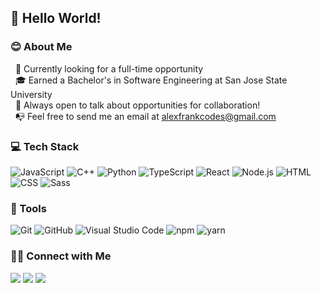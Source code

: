 ## 👋 Hello World!

### 😊 About Me

&nbsp; 🔎 Currently looking for a full-time opportunity\
&nbsp; 🎓 Earned a Bachelor's in Software Engineering at San Jose State University\
&nbsp; 💬 Always open to talk about opportunities for collaboration!\
&nbsp; 📭 Feel free to send me an email at alexfrankcodes@gmail.com

### 💻 Tech Stack
![JavaScript](https://img.shields.io/badge/-JavaScript-333333?style=flat&logo=javascript)
![C++](https://img.shields.io/badge/-C++-333333?style=flat&logo=C%2B%2B&logoColor=00599C)
![Python](https://img.shields.io/badge/-Python-333333?style=flat&logo=python)
![TypeScript](https://img.shields.io/badge/-TypeScript-333333?style=flat&logo=typescript)
![React](https://img.shields.io/badge/-React-333333?style=flat&logo=react)
![Node.js](https://img.shields.io/badge/-Node.js-333333?style=flat&logo=node.js)
![HTML](https://img.shields.io/badge/-HTML-333333?style=flat&logo=HTML5)
![CSS](https://img.shields.io/badge/-CSS-333333?style=flat&logo=CSS3&logoColor=1572B6)
![Sass](https://img.shields.io/badge/-Sass-333333?style=flat&logo=SASS)

### 🔨 Tools
![Git](https://img.shields.io/badge/-Git-333333?style=flat&logo=git)
![GitHub](https://img.shields.io/badge/-GitHub-333333?style=flat&logo=github)
![Visual Studio Code](https://img.shields.io/badge/-Visual%20Studio%20Code-333333?style=flat&logo=visual-studio-code&logoColor=007ACC)
![npm](https://img.shields.io/badge/-npm-333333?style=flat&logo=npm)
![yarn](https://img.shields.io/badge/-yarn-333333?style=flat&logo=yarn)

### 🤝🏻 Connect with Me
<p>
<a href="https://www.alexfrankcodes.com"><img src="https://img.shields.io/badge/-alexfrankcodes.com-3423A6?style=for-the-badge&logo=Google-Chrome&logoColor=white"/></a>
<a href="https://www.linkedin.com/in/alexfrankcodes"><img src="https://img.shields.io/badge/LinkedIn-0077B5?style=for-the-badge&logo=linkedin&logoColor=white"/></a>
<a href="mailto:alexfrankcodes@gmail.com"><img src="https://img.shields.io/badge/-alexfrankcodes@gmail.com-D14836?style=for-the-badge&logo=Gmail&logoColor=white"/></a>
</p>
